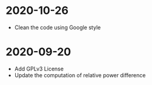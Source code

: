 # 2020-10-26
- Clean the code using Google style

# 2020-09-20
- Add GPLv3 License
- Update the computation of relative power difference
